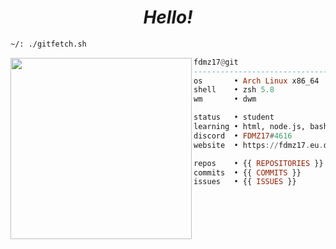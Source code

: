   <h1 align="center">
  <i>Hello!</i>
</h1>


```sh
~/: ./gitfetch.sh
```

<img align="left" src="https://avatars.githubusercontent.com/u/85776604?v=4" width="290" />

```haskell
fdmz17@git
------------------------------
os       • Arch Linux x86_64
shell    • zsh 5.8
wm       • dwm

status   • student
learning • html, node.js, bash
discord  • FDMZ17#4616
website  • https://fdmz17.eu.org

repos    • {{ REPOSITORIES }}
commits  • {{ COMMITS }}
issues   • {{ ISSUES }}
```
